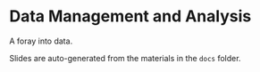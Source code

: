 # Data Management and Analysis
A foray into data.

Slides are auto-generated from the materials in the ```docs``` folder.
